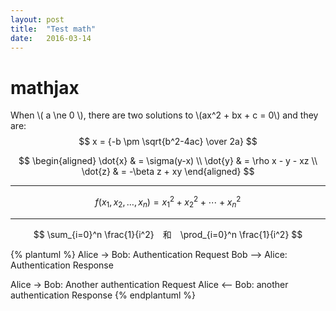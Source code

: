 ```yaml
---
layout: post
title:  "Test math"
date:   2016-03-14
---
```

# mathjax

When \\( a \ne 0 \\), there are two solutions to \\(ax^2 + bx + c = 0\\) and they are:
$$ x = {-b \pm \sqrt{b^2-4ac} \over 2a} $$

$$
\begin{aligned}
\dot{x} & = \sigma(y-x) \\
\dot{y} & = \rho x - y - xz \\
\dot{z} & = -\beta z + xy
\end{aligned}
$$

---

$$
f(x_1,x_2,\ldots,x_n) = x_1^2 + x_2^2 + \cdots + x_n^2
$$

---
$$
\sum_{i=0}^n \frac{1}{i^2}　和　\prod_{i=0}^n \frac{1}{i^2}
$$


{% plantuml %}
Alice -> Bob: Authentication Request
Bob --> Alice: Authentication Response

Alice -> Bob: Another authentication Request
Alice <-- Bob: another authentication Response
{% endplantuml %}
